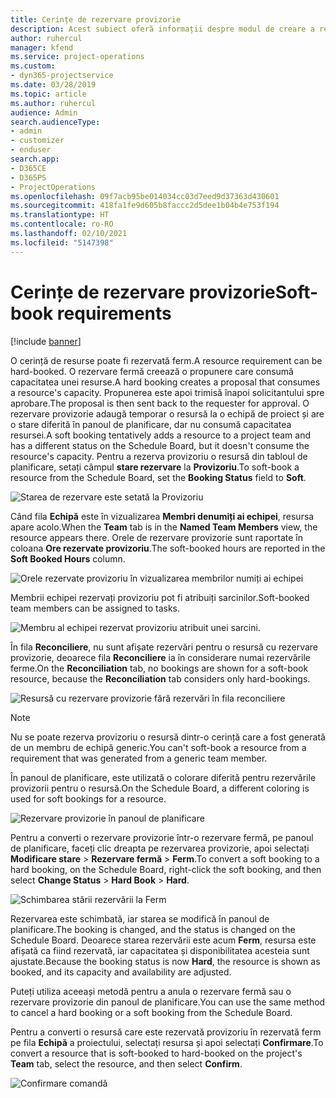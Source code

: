 ```yaml
---
title: Cerințe de rezervare provizorie
description: Acest subiect oferă informații despre modul de creare a rezervărilor provizorii.
author: ruhercul
manager: kfend
ms.service: project-operations
ms.custom:
- dyn365-projectservice
ms.date: 03/28/2019
ms.topic: article
ms.author: ruhercul
audience: Admin
search.audienceType:
- admin
- customizer
- enduser
search.app:
- D365CE
- D365PS
- ProjectOperations
ms.openlocfilehash: 09f7acb95be014034cc03d7eed9d37363d430601
ms.sourcegitcommit: 418fa1fe9d605b8faccc2d5dee1b04b4e753f194
ms.translationtype: HT
ms.contentlocale: ro-RO
ms.lasthandoff: 02/10/2021
ms.locfileid: "5147398"
---
```

# <a name="soft-book-requirements"></a><span data-ttu-id="0ed07-103">Cerințe de rezervare provizorie</span><span class="sxs-lookup"><span data-stu-id="0ed07-103">Soft-book requirements</span></span>

[!include [banner](../includes/psa-now-project-operations.md)]

<span data-ttu-id="0ed07-104">O cerință de resurse poate fi rezervată ferm.</span><span class="sxs-lookup"><span data-stu-id="0ed07-104">A resource requirement can be hard-booked.</span></span> <span data-ttu-id="0ed07-105">O rezervare fermă creează o propunere care consumă capacitatea unei resurse.</span><span class="sxs-lookup"><span data-stu-id="0ed07-105">A hard booking creates a proposal that consumes a resource's capacity.</span></span> <span data-ttu-id="0ed07-106">Propunerea este apoi trimisă înapoi solicitantului spre aprobare.</span><span class="sxs-lookup"><span data-stu-id="0ed07-106">The proposal is then sent back to the requester for approval.</span></span> <span data-ttu-id="0ed07-107">O rezervare provizorie adaugă temporar o resursă la o echipă de proiect și are o stare diferită în panoul de planificare, dar nu consumă capacitatea resursei.</span><span class="sxs-lookup"><span data-stu-id="0ed07-107">A soft booking tentatively adds a resource to a project team and has a different status on the Schedule Board, but it doesn't consume the resource's capacity.</span></span> <span data-ttu-id="0ed07-108">Pentru a rezerva provizoriu o resursă din tabloul de planificare, setați câmpul **stare rezervare** la **Provizoriu**.</span><span class="sxs-lookup"><span data-stu-id="0ed07-108">To soft-book a resource from the Schedule Board, set the **Booking Status** field to **Soft**.</span></span>

![Starea de rezervare este setată la Provizoriu](media/Resource-Management-image77.png)

<span data-ttu-id="0ed07-110">Când fila **Echipă** este în vizualizarea **Membri denumiți ai echipei**, resursa apare acolo.</span><span class="sxs-lookup"><span data-stu-id="0ed07-110">When the **Team** tab is in the **Named Team Members** view, the resource appears there.</span></span> <span data-ttu-id="0ed07-111">Orele de rezervare provizorie sunt raportate în coloana **Ore rezervate provizoriu**.</span><span class="sxs-lookup"><span data-stu-id="0ed07-111">The soft-booked hours are reported in the **Soft Booked Hours** column.</span></span>

![Orele rezervate provizoriu în vizualizarea membrilor numiți ai echipei](media/Resource-Management-image78.png)

<span data-ttu-id="0ed07-113">Membrii echipei rezervați provizoriu pot fi atribuiți sarcinilor.</span><span class="sxs-lookup"><span data-stu-id="0ed07-113">Soft-booked team members can be assigned to tasks.</span></span>

![Membru al echipei rezervat provizoriu atribuit unei sarcini.](media/Resource-Management-image79.png)

<span data-ttu-id="0ed07-115">În fila **Reconciliere**, nu sunt afișate rezervări pentru o resursă cu rezervare provizorie, deoarece fila **Reconciliere** ia în considerare numai rezervările ferme.</span><span class="sxs-lookup"><span data-stu-id="0ed07-115">On the **Reconciliation** tab, no bookings are shown for a soft-book resource, because the **Reconciliation** tab considers only hard-bookings.</span></span>

![Resursă cu rezervare provizorie fără rezervări în fila reconciliere](media/Resource-Management-image80.png)

> [!NOTE]
> <span data-ttu-id="0ed07-117">Nu se poate rezerva provizoriu o resursă dintr-o cerință care a fost generată de un membru de echipă generic.</span><span class="sxs-lookup"><span data-stu-id="0ed07-117">You can't soft-book a resource from a requirement that was generated from a generic team member.</span></span>

<span data-ttu-id="0ed07-118">În panoul de planificare, este utilizată o colorare diferită pentru rezervările provizorii pentru o resursă.</span><span class="sxs-lookup"><span data-stu-id="0ed07-118">On the Schedule Board, a different coloring is used for soft bookings for a resource.</span></span>

![Rezervare provizorie în panoul de planificare](media/Resource-Management-image81.png)

<span data-ttu-id="0ed07-120">Pentru a converti o rezervare provizorie într-o rezervare fermă, pe panoul de planificare, faceți clic dreapta pe rezervarea provizorie, apoi selectați **Modificare stare** \> **Rezervare fermă** \> **Ferm**.</span><span class="sxs-lookup"><span data-stu-id="0ed07-120">To convert a soft booking to a hard booking, on the Schedule Board, right-click the soft booking, and then select **Change Status** \> **Hard Book** \> **Hard**.</span></span>

![Schimbarea stării rezervării la Ferm](media/Resource-Management-image82.png)

<span data-ttu-id="0ed07-122">Rezervarea este schimbată, iar starea se modifică în panoul de planificare.</span><span class="sxs-lookup"><span data-stu-id="0ed07-122">The booking is changed, and the status is changed on the Schedule Board.</span></span> <span data-ttu-id="0ed07-123">Deoarece starea rezervării este acum **Ferm**, resursa este afișată ca fiind rezervată, iar capacitatea și disponibilitatea acesteia sunt ajustate.</span><span class="sxs-lookup"><span data-stu-id="0ed07-123">Because the booking status is now **Hard**, the resource is shown as booked, and its capacity and availability are adjusted.</span></span>

<span data-ttu-id="0ed07-124">Puteți utiliza aceeași metodă pentru a anula o rezervare fermă sau o rezervare provizorie din panoul de planificare.</span><span class="sxs-lookup"><span data-stu-id="0ed07-124">You can use the same method to cancel a hard booking or a soft booking from the Schedule Board.</span></span>

<span data-ttu-id="0ed07-125">Pentru a converti o resursă care este rezervată provizoriu în rezervată ferm pe fila **Echipă** a proiectului, selectați resursa și apoi selectați **Confirmare**.</span><span class="sxs-lookup"><span data-stu-id="0ed07-125">To convert a resource that is soft-booked to hard-booked on the project's **Team** tab, select the resource, and then select **Confirm**.</span></span>

![Confirmare comandă](media/Resource-Management-image83.png)
